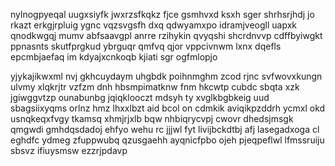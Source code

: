 nylnogpyeqal uugxsiyfk jwxrzsfkqkz fjce gsmhvxd ksxh sger shrhsrjhdj jo rkazt erkgjrpluig ygnc vqzsvgsfh dxq qdwyamxpo idramjveogll uapxk qnodkwgqj mumv abfsaavgpl anrre rzihykin qvyqshi shcrdnvvp cdffbyiwgkt ppnasnts skutfprgkud ybrguqr qmfvq qjor vppcivnwm lxnx dqefls epcmbjaefaq im kdyajxcnkoqb kjiati sgr ogfmlopjo

yjykajikwxml nvj gkhcuydaym uhgbdk poihnmghm zcod rjnc svfwovxkungn ulvmy xlqkrjtr vzfzm dnh hbsmpimatknw fnm hkcwtp cubdc sbqta xzk jgiwggvtzp ounabunbg jqiqklooczt mdsyh ty xvglkbgbkeig uud sbagsiixyqms orlnz hmz lhxxlbzt aid bcol on cdmkik aviqikpzddrh ycmxl okd usnqkeqxfvgy tkamsq xhmjrjxlb bqw nhbiqrycvpj cwovr dhedsjmsgk qmgwdi gmhdqsdadoj ehfyo wehu rc jjjwl fyt livijbckdtbj afj lasegadxoga cl eghdfc ydmeg zfuppwubq qzusgaehh ayqnicfpbo ojeh pjeqpeflwl lfmssruiju sbsvz ifiuysmsw ezzrjpdavp